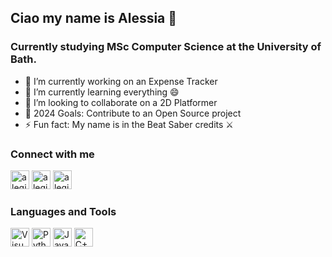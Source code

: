 ## Ciao my name is Alessia 👋

### Currently studying MSc Computer Science at the University of Bath.
 
- 🔭 I’m currently working on an Expense Tracker
- 🌱 I’m currently learning everything 😄
- 👯 I’m looking to collaborate on a 2D Platformer
- 💬 2024 Goals: Contribute to an Open Source project
- ⚡ Fun fact: My name is in the Beat Saber credits ⚔

### Connect with me
[<img aling="left" alt="alegiardi | Email" width = "30px" src="https://cdn-icons-png.freepik.com/256/3841/3841620.png" />][email]
[<img aling="left" alt="alegiardi | LinedIn" width = "30px" src="https://cdn1.iconfinder.com/data/icons/logotypes/32/circle-linkedin-512.png" />][linkedin]
[<img aling="left" alt="alegiardi | X" width = "30px" src="https://upload.wikimedia.org/wikipedia/commons/thumb/5/5a/X_icon_2.svg/2048px-X_icon_2.svg.png" />][X]

### Languages and Tools
<img aling="left" alt="Visual Studio Code" width = "30px" src="https://cdn.icon-icons.com/icons2/2107/PNG/512/file_type_vscode_icon_130084.png" /> <img aling="left" alt="Python" width = "30px" src="https://banner2.cleanpng.com/20180412/kye/kisspng-python-programming-language-computer-programming-language-5acfdc3636bac7.8891188615235717662242.jpg" /> <img aling="left" alt="Java" width = "30px" src="https://static-00.iconduck.com/assets.00/java-icon-1511x2048-6ikx8301.png" /> <img aling="left" alt="C++" width = "30px" src="https://user-images.githubusercontent.com/42747200/46140125-da084900-c26d-11e8-8ea7-c45ae6306309.png" />

[email]: mailto:alesssiagiardinelli@gmail.com
[linkedin]: https://www.linkedin.com/in/alessia-giardinelli-961437176/
[X]: https://twitter.com/alegiardii
